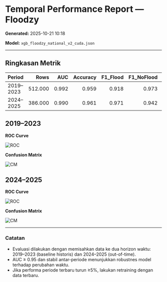 # Temporal Performance Report — Floodzy

**Generated:** 2025-10-21 10:18

**Model:** `xgb_floodzy_national_v2_cuda.json`


---

## Ringkasan Metrik

| Period    |    Rows |   AUC |   Accuracy |   F1_Flood |   F1_NoFlood |   Precision_Flood |   Recall_Flood |
|:----------|--------:|------:|-----------:|-----------:|-------------:|------------------:|---------------:|
| 2019–2023 | 512.000 | 0.992 |      0.959 |      0.918 |        0.973 |             0.959 |          0.881 |
| 2024–2025 | 386.000 | 0.990 |      0.961 |      0.971 |        0.942 |             0.973 |          0.969 |


## 2019–2023

**ROC Curve**  

![ROC](2019–2023_roc.png)


**Confusion Matrix**  

![CM](2019–2023_cm.png)

## 2024–2025

**ROC Curve**  

![ROC](2024–2025_roc.png)


**Confusion Matrix**  

![CM](2024–2025_cm.png)


---

### Catatan

- Evaluasi dilakukan dengan memisahkan data ke dua horizon waktu: 2019–2023 (baseline historis) dan 2024–2025 (out-of-time).
- AUC ≥ 0.95 dan stabil antar-periode menunjukkan robustnes model terhadap perubahan waktu.
- Jika performa periode terbaru turun ≥5%, lakukan retraining dengan data terbaru.
